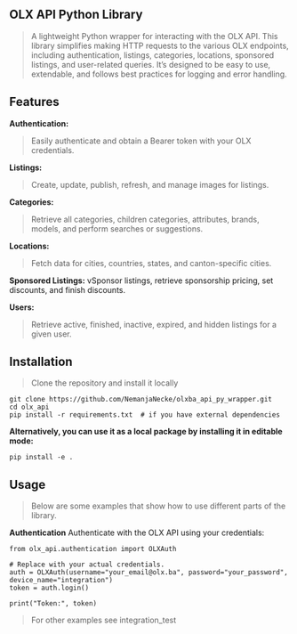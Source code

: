 ## OLX API Python Library
>A lightweight Python wrapper for interacting with the OLX API. This library simplifies making HTTP requests to the various OLX endpoints, including authentication, listings, categories, locations, sponsored listings, and user-related queries. It’s designed to be easy to use, extendable, and follows best practices for logging and error handling.

## Features
**Authentication:**
>Easily authenticate and obtain a Bearer token with your OLX credentials.

**Listings:**
>Create, update, publish, refresh, and manage images for listings.

**Categories:**
>Retrieve all categories, children categories, attributes, brands, models, and perform searches or suggestions.

**Locations:**
>Fetch data for cities, countries, states, and canton-specific cities.

**Sponsored Listings:**
vSponsor listings, retrieve sponsorship pricing, set discounts, and finish discounts.

**Users:**
>Retrieve active, finished, inactive, expired, and hidden listings for a given user.

## Installation
>Clone the repository and install it locally
```
git clone https://github.com/NemanjaNecke/olxba_api_py_wrapper.git
cd olx_api
pip install -r requirements.txt  # if you have external dependencies
```

**Alternatively, you can use it as a local package by installing it in editable mode:**
```
pip install -e .
```

## Usage
>Below are some examples that show how to use different parts of the library.

**Authentication**
Authenticate with the OLX API using your credentials:
```
from olx_api.authentication import OLXAuth

# Replace with your actual credentials.
auth = OLXAuth(username="your_email@olx.ba", password="your_password", device_name="integration")
token = auth.login()

print("Token:", token)
```

>For other examples see integration_test
